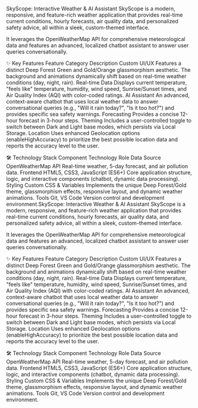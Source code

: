 SkyScope: Interactive Weather & AI Assistant
SkyScope is a modern, responsive, and feature-rich weather application that provides real-time current conditions, hourly forecasts, air quality data, and personalized safety advice, all within a sleek, custom-themed interface.

It leverages the OpenWeatherMap API for comprehensive meteorological data and features an advanced, localized chatbot assistant to answer user queries conversationally.

✨ Key Features
Feature Category	Description
Custom UI/UX	Features a distinct Deep Forest Green and Gold/Orange glassmorphism aesthetic. The background and animations dynamically shift based on real-time weather conditions (day, night, rain).
Real-time Data	Displays current temperature, "feels like" temperature, humidity, wind speed, Sunrise/Sunset times, and Air Quality Index (AQI) with color-coded ratings.
AI Assistant	An advanced, context-aware chatbot that uses local weather data to answer conversational queries (e.g., "Will it rain today?", "Is it too hot?") and provides specific sea safety warnings.
Forecasting	Provides a concise 12-hour forecast in 3-hour steps.
Theming	Includes a user-controlled toggle to switch between Dark and Light base modes, which persists via Local Storage.
Location	Uses enhanced Geolocation options (enableHighAccuracy) to prioritize the best possible location data and reports the accuracy level to the user.


🛠️ Technology Stack
Component	Technology	Role
Data Source	OpenWeatherMap API	Real-time weather, 5-day forecast, and air pollution data.
Frontend	HTML5, CSS3, JavaScript (ES6+)	Core application structure, logic, and interactive components (chatbot, dynamic data processing).
Styling	Custom CSS & Variables	Implements the unique Deep Forest/Gold theme, glassmorphism effects, responsive layout, and dynamic weather animations.
Tools	Git, VS Code	Version control and development environment.SkyScope: Interactive Weather & AI Assistant
SkyScope is a modern, responsive, and feature-rich weather application that provides real-time current conditions, hourly forecasts, air quality data, and personalized safety advice, all within a sleek, custom-themed interface.

It leverages the OpenWeatherMap API for comprehensive meteorological data and features an advanced, localized chatbot assistant to answer user queries conversationally.

✨ Key Features
Feature Category	Description
Custom UI/UX	Features a distinct Deep Forest Green and Gold/Orange glassmorphism aesthetic. The background and animations dynamically shift based on real-time weather conditions (day, night, rain).
Real-time Data	Displays current temperature, "feels like" temperature, humidity, wind speed, Sunrise/Sunset times, and Air Quality Index (AQI) with color-coded ratings.
AI Assistant	An advanced, context-aware chatbot that uses local weather data to answer conversational queries (e.g., "Will it rain today?", "Is it too hot?") and provides specific sea safety warnings.
Forecasting	Provides a concise 12-hour forecast in 3-hour steps.
Theming	Includes a user-controlled toggle to switch between Dark and Light base modes, which persists via Local Storage.
Location	Uses enhanced Geolocation options (enableHighAccuracy) to prioritize the best possible location data and reports the accuracy level to the user.


🛠️ Technology Stack
Component	Technology	Role
Data Source	OpenWeatherMap API	Real-time weather, 5-day forecast, and air pollution data.
Frontend	HTML5, CSS3, JavaScript (ES6+)	Core application structure, logic, and interactive components (chatbot, dynamic data processing).
Styling	Custom CSS & Variables	Implements the unique Deep Forest/Gold theme, glassmorphism effects, responsive layout, and dynamic weather animations.
Tools	Git, VS Code	Version control and development environment.
